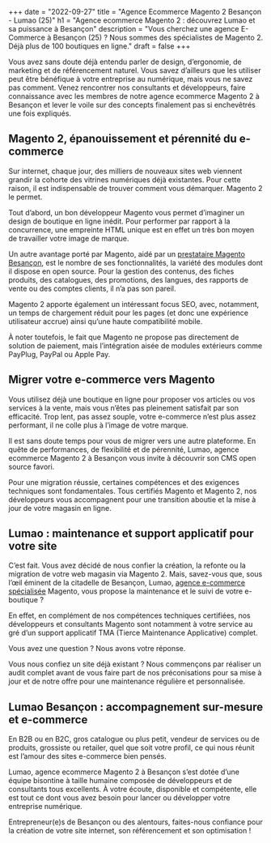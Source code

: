 +++
date = "2022-09-27"
title = "Agence Ecommerce Magento 2 Besançon - Lumao (25)"
h1 = "Agence ecommerce Magento 2 : découvrez Lumao et sa puissance à Besançon"
description = "Vous cherchez une agence E-Commerce à Besançon (25) ? Nous sommes des spécialistes de Magento 2. Déjà plus de 100 boutiques en ligne."
draft = false
+++

Vous avez sans doute déjà entendu parler de design, d’ergonomie, de marketing et de référencement naturel. Vous savez d’ailleurs que les utiliser peut être bénéfique à votre entreprise au numérique, mais vous ne savez pas comment. Venez rencontrer nos consultants et développeurs, faire connaissance avec les membres de notre agence ecommerce Magento 2 à Besançon et lever le voile sur des concepts finalement pas si enchevêtrés une fois expliqués.

## Magento 2, épanouissement et pérennité du e-commerce

Sur internet, chaque jour, des milliers de nouveaux sites web viennent grandir la cohorte des vitrines numériques déjà existantes. Pour cette raison, il est indispensable de trouver comment vous démarquer. Magento 2 le permet.

Tout d’abord, un bon développeur Magento vous permet d’imaginer un design de boutique en ligne inédit. Pour performer par rapport à la concurrence, une empreinte HTML unique est en effet un très bon moyen de travailler votre image de marque.

Un autre avantage porté par Magento, aidé par un [prestataire Magento Besançon](/ecommerce/cms/magento/prestataire/besancon/), est le nombre de ses fonctionnalités, la variété des modules dont il dispose en open source. Pour la gestion des contenus, des fiches produits, des catalogues, des promotions, des langues, des rapports de vente ou des comptes clients, il n’a pas son pareil.

Magento 2 apporte également un intéressant focus SEO, avec, notamment, un temps de chargement réduit pour les pages (et donc une expérience utilisateur accrue) ainsi qu’une haute compatibilité mobile.

À noter toutefois, le fait que Magento ne propose pas directement de solution de paiement, mais l’intégration aisée de modules extérieurs comme PayPlug, PayPal ou Apple Pay.

## Migrer votre e-commerce vers Magento

Vous utilisez déjà une boutique en ligne pour proposer vos articles ou vos services à la vente, mais vous n’êtes pas pleinement satisfait par son efficacité. Trop lent, pas assez souple, votre e-commerce n’est plus assez performant, il ne colle plus à l’image de votre marque.

Il est sans doute temps pour vous de migrer vers une autre plateforme. En quête de performances, de flexibilité et de pérennité, Lumao, agence ecommerce Magento 2 à Besançon vous invite à découvrir son CMS open source favori.

Pour une migration réussie, certaines compétences et des exigences techniques sont fondamentales. Tous certifiés Magento et Magento 2, nos développeurs vous accompagnent pour une transition aboutie et la mise à jour de votre magasin en ligne.

## Lumao : maintenance et support applicatif pour votre site

C’est fait. Vous avez décidé de nous confier la création, la refonte ou la migration de votre web magasin via Magento 2. Mais, savez-vous que, sous l’œil éminent de la citadelle de Besançon, Lumao, [agence e-commerce spécialisée](/agence-ecom/) Magento, vous propose la maintenance et le suivi de votre e-boutique ?

En effet, en complément de nos compétences techniques certifiées, nos développeurs et consultants Magento sont notamment à votre service au gré d’un support applicatif TMA (Tierce Maintenance Applicative) complet.

Vous avez une question ? Nous avons votre réponse.

Vous nous confiez un site déjà existant ? Nous commençons par réaliser un audit complet avant de vous faire part de nos préconisations pour sa mise à jour et de notre offre pour une maintenance régulière et personnalisée.

## Lumao Besançon : accompagnement sur-mesure et e-commerce

En B2B ou en B2C, gros catalogue ou plus petit, vendeur de services ou de produits, grossiste ou retailer, quel que soit votre profil, ce qui nous réunit est l’amour des sites e-commerce bien pensés.

Lumao, agence ecommerce Magento 2 à Besançon s’est dotée d’une équipe bisontine à taille humaine composée de développeurs et de consultants tous excellents. À votre écoute, disponible et compétente, elle est tout ce dont vous avez besoin pour lancer ou développer votre entreprise numérique.

Entrepreneur(e)s de Besançon ou des alentours, faites-nous confiance pour la création de votre site internet, son référencement et son optimisation !
 
